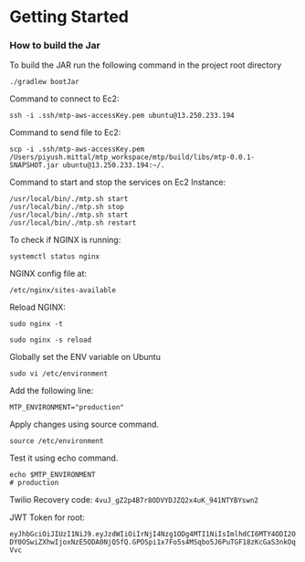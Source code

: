 # Getting Started

### How to build the Jar
To build the JAR run the following command in the project root directory

`````./gradlew bootJar`````

Command to connect to Ec2:

```ssh -i .ssh/mtp-aws-accessKey.pem ubuntu@13.250.233.194```

Command to send file to Ec2:

``scp -i .ssh/mtp-aws-accessKey.pem /Users/piyush.mittal/mtp_workspace/mtp/build/libs/mtp-0.0.1-SNAPSHOT.jar ubuntu@13.250.233.194:~/.``

Command to start and stop the services on Ec2 Instance:
```
/usr/local/bin/./mtp.sh start      
/usr/local/bin/./mtp.sh stop      
/usr/local/bin/./mtp.sh start      
/usr/local/bin/./mtp.sh restart
```

To check if NGINX is running:

``
systemctl status nginx
``

NGINX config file at:

``/etc/nginx/sites-available``

Reload NGINX:

```
sudo nginx -t

sudo nginx -s reload
```

Globally set the ENV variable on Ubuntu

``
sudo vi /etc/environment
``

Add the following line:

``MTP_ENVIRONMENT="production"``

Apply changes using source command.

``source /etc/environment``

Test it using echo command.

```
echo $MTP_ENVIRONMENT
# production
```

Twilio Recovery code:
``4vuJ_gZ2p4B7r8ODVYDJZQ2x4uK_941NTYBYswn2``

JWT Token for root:

``eyJhbGciOiJIUzI1NiJ9.eyJzdWIiOiIrNjI4Nzg1ODg4MTI1NiIsImlhdCI6MTY4ODI2ODY0OSwiZXhwIjoxNzE5ODA0NjQ5fQ.GPOSpi1x7Fo5s4MSqbo5J6PuTGF18zKcGaS3nkOqVvc``
